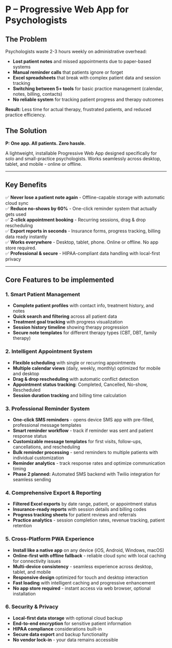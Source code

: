 # P – Progressive Web App for Psychologists

## The Problem

Psychologists waste 2-3 hours weekly on administrative overhead:

- **Lost patient notes** and missed appointments due to paper-based systems
- **Manual reminder calls** that patients ignore or forget
- **Excel spreadsheets** that break with complex patient data and session tracking
- **Switching between 5+ tools** for basic practice management (calendar, notes, billing, contacts)
- **No reliable system** for tracking patient progress and therapy outcomes

**Result:** Less time for actual therapy, frustrated patients, and reduced practice efficiency.

## The Solution

**P: One app. All patients. Zero hassle.**

A lightweight, installable Progressive Web App designed specifically for solo and small-practice psychologists. Works seamlessly across desktop, tablet, and mobile - online or offline.

---

## Key Benefits

✅ **Never lose a patient note again** - Offline-capable storage with automatic cloud sync  
✅ **Reduce no-shows by 60%** - One-click reminder system that actually gets used  
✅ **2-click appointment booking** - Recurring sessions, drag & drop rescheduling  
✅ **Export reports in seconds** - Insurance forms, progress tracking, billing data ready instantly  
✅ **Works everywhere** - Desktop, tablet, phone. Online or offline. No app store required.  
✅ **Professional & secure** - HIPAA-compliant data handling with local-first privacy  

---

## Core Features to be implemented

### 1. Smart Patient Management

- **Complete patient profiles** with contact info, treatment history, and notes
- **Quick search and filtering** across all patient data
- **Treatment goal tracking** with progress visualization
- **Session history timeline** showing therapy progression
- **Secure note templates** for different therapy types (CBT, DBT, family therapy)

### 2. Intelligent Appointment System

- **Flexible scheduling** with single or recurring appointments
- **Multiple calendar views** (daily, weekly, monthly) optimized for mobile and desktop
- **Drag & drop rescheduling** with automatic conflict detection
- **Appointment status tracking**: Completed, Cancelled, No-show, Rescheduled
- **Session duration tracking** and billing time calculation

### 3. Professional Reminder System

- **One-click SMS reminders** - opens device SMS app with pre-filled, professional message templates
- **Smart reminder workflow** - track if reminder was sent and patient response status
- **Customizable message templates** for first visits, follow-ups, cancellations, and rescheduling
- **Bulk reminder processing** - send reminders to multiple patients with individual customization
- **Reminder analytics** - track response rates and optimize communication timing
- **Phase 2 planned:** Automated SMS backend with Twilio integration for seamless sending

### 4. Comprehensive Export & Reporting

- **Filtered Excel exports** by date range, patient, or appointment status
- **Insurance-ready reports** with session details and billing codes
- **Progress tracking sheets** for patient reviews and referrals
- **Practice analytics** - session completion rates, revenue tracking, patient retention

### 5. Cross-Platform PWA Experience

- **Install like a native app** on any device (iOS, Android, Windows, macOS)
- **Online-first with offline fallback** - reliable cloud sync with local caching for connectivity issues
- **Multi-device consistency** - seamless experience across desktop, tablet, and mobile
- **Responsive design** optimized for touch and desktop interaction
- **Fast loading** with intelligent caching and progressive enhancement
- **No app store required** - instant access via web browser, optional installation

### 6. Security & Privacy

- **Local-first data storage** with optional cloud backup
- **End-to-end encryption** for sensitive patient information
- **HIPAA compliance** considerations built-in
- **Secure data export** and backup functionality
- **No vendor lock-in** - your data remains accessible
